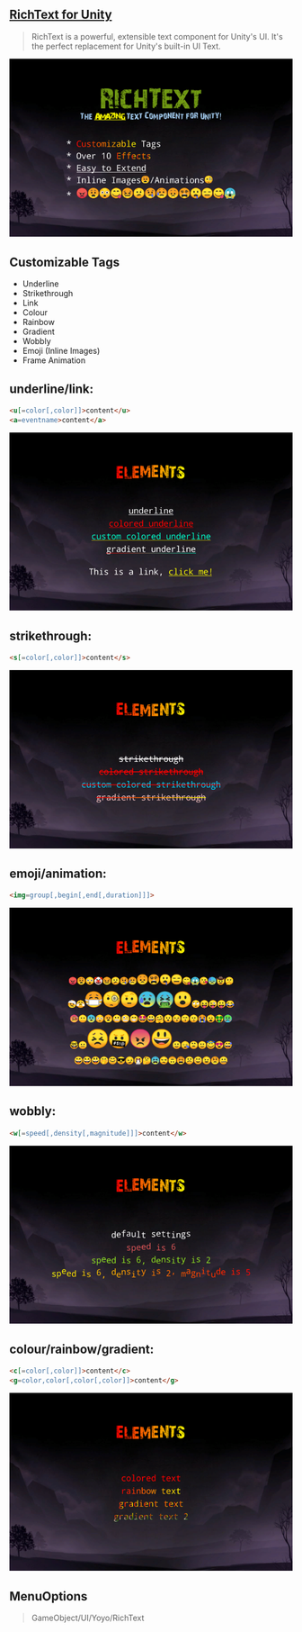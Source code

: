 ## [RichText for Unity](http://u3d.as/XK4) 
> RichText is a powerful, extensible text component for Unity's UI.
> It's the perfect replacement for Unity's built-in UI Text.

![RichText](/Screenshots/Screenshots-1.png)

## Customizable Tags

- Underline
- Strikethrough
- Link
- Colour
- Rainbow
- Gradient
- Wobbly
- Emoji (Inline Images)
- Frame Animation

## underline/link: 
```html
<u[=color[,color]]>content</u>
<a=eventname>content</a>
```
![RichText](/Screenshots/Screenshots-2.png)

## strikethrough:
```html
<s[=color[,color]]>content</s>
```
![RichText](/Screenshots/Screenshots-3.png)

## emoji/animation: 
```html
<img=group[,begin[,end[,duration]]]>
```
![RichText](/Screenshots/Screenshots-6.png)

## wobbly:
```html
<w[=speed[,density[,magnitude]]]>content</w>
```
![RichText](/Screenshots/Screenshots-5.png)

## colour/rainbow/gradient:
```html
<c[=color[,color]]>content</c>
<g=color,color[,color[,color]]>content</g>
```
![RichText](/Screenshots/Screenshots-4.png)

## MenuOptions
> GameObject/UI/Yoyo/RichText
